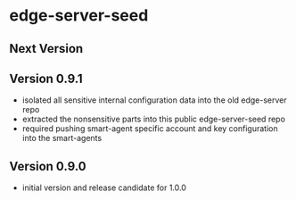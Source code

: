 # edge-server-seed

## Next Version

## Version 0.9.1
- isolated all sensitive internal configuration data into the old edge-server repo
- extracted the nonsensitive parts into this public edge-server-seed repo
- required pushing smart-agent specific account and key configuration into the smart-agents

## Version 0.9.0
- initial version and release candidate for 1.0.0

